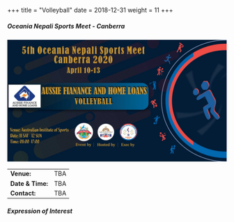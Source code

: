 +++
title = "Volleyball"
date = 2018-12-31
weight = 11
+++

<div class="row">
<div class="col-md-5">

##### **Oceania Nepali Sports Meet - Canberra**

<img class="img-thumbnail" src="./volleyball.jpg" alt="Volleyball">

<table class="table table-responsive">
<tbody>
<tr>
<td><b>Venue:</b></td>
<td>
TBA
</td>
</tr>
<tr>
<td><b>Date & Time:</b></td>
<td>TBA</td>
</tr>
<td><b>Contact:</b></td>
<td>TBA</td>
</tr>
</tbody>
</table>
</div>

<div class="col-md-7">

##### **Expression of Interest**
<script type="text/javascript" src="https://form.jotform.com/jsform/203383630737860"></script>
</div>

</div>